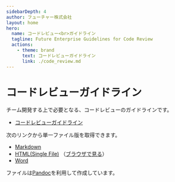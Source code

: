 ```yaml
---
sidebarDepth: 4
author: フューチャー株式会社
layout: home
hero:
  name: コードレビュー<br>ガイドライン
  tagline: Future Enterprise Guidelines for Code Review
  actions:
    - theme: brand
      text: コードレビューガイドライン
      link: ./code_review.md
---
```


# コードレビューガイドライン

チーム開発する上で必要となる、コードレビューのガイドラインです。

- [コードレビューガイドライン](code_review.md)

次のリンクから単一ファイル版を取得できます。

- [Markdown](https://github.com/future-architect/coding-standards/blob/master/documents/forCodeReview/code_review.md)
- [HTML(Single File)](https://github.com/future-architect/coding-standards/blob/gh-pages/resources/コードレビューガイドライン.html) （[ブラウザで見る](https://future-architect.github.io/coding-standards/resources/コードレビューガイドライン.html)）
- [Word](https://github.com/future-architect/coding-standards/raw/gh-pages/resources/コードレビューガイドライン.docx)

ファイルは[Pandoc]を利用して作成しています。

[pandoc]: https://pandoc.org/
